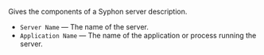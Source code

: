 Gives the components of a Syphon server description. 

   - `Server Name` — The name of the server. 
   - `Application Name` — The name of the application or process running the server. 
